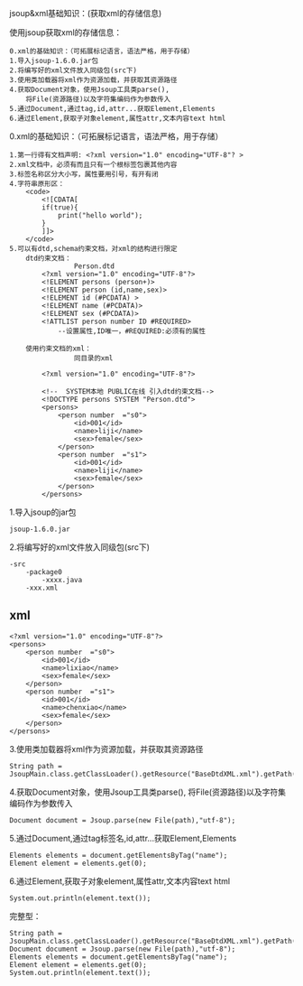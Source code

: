 jsoup&xml基础知识：(获取xml的存储信息)

使用jsoup获取xml的存储信息：

	0.xml的基础知识：（可拓展标记语言，语法严格，用于存储）
	1.导入jsoup-1.6.0.jar包
	2.将编写好的xml文件放入同级包(src下)
	3.使用类加载器将xml作为资源加载，并获取其资源路径
	4.获取Document对象，使用Jsoup工具类parse(),
		将File(资源路径)以及字符集编码作为参数传入
	5.通过Document,通过tag,id,attr...获取Element,Elements
	6.通过Element,获取子对象element,属性attr,文本内容text html


0.xml的基础知识：（可拓展标记语言，语法严格，用于存储）

	1.第一行得有文档声明: <?xml version="1.0" encoding="UTF-8"? >
	2.xml文档中，必须有而且只有一个根标签包裹其他内容
	3.标签名称区分大小写，属性要用引号，有开有闭
	4.字符串原形区：
		<code>
			<![CDATA[	
			if(true){
				print("hello world");
			}
			]]>
		</code>
	5.可以有dtd,schema约束文档，对xml的结构进行限定
		dtd约束文档：
					Person.dtd
			<?xml version="1.0" encoding="UTF-8"?>
			<!ELEMENT persons (person+)>
			<!ELEMENT person (id,name,sex)>
			<!ELEMENT id (#PCDATA) >
			<!ELEMENT name (#PCDATA)>
			<!ELEMENT sex (#PCDATA)>
			<!ATTLIST person number ID #REQUIRED>
				--设置属性,ID唯一，#REQUIRED:必须有的属性
				
		使用约束文档的xml：
					同目录的xml

			<?xml version="1.0" encoding="UTF-8"?>

			<!--  SYSTEM本地 PUBLIC在线 引入dtd约束文档-->
			<!DOCTYPE persons SYSTEM "Person.dtd">
			<persons>
				<person number  ="s0">
					<id>001</id>
					<name>liji</name>
					<sex>female</sex>
				</person>
				<person number  ="s1">
					<id>001</id>
					<name>liji</name>
					<sex>female</sex>
				</person>
			</persons>

1.导入jsoup的jar包
	
	jsoup-1.6.0.jar

2.将编写好的xml文件放入同级包(src下)
		
	-src
		-package0
			-xxxx.java
		-xxx.xml
xml
-
	<?xml version="1.0" encoding="UTF-8"?>
	<persons>
		<person number  ="s0">
			<id>001</id>
			<name>lixiao</name>
			<sex>female</sex>
		</person>
		<person number  ="s1">
			<id>001</id>
			<name>chenxiao</name>
			<sex>female</sex>
		</person>
	</persons>

3.使用类加载器将xml作为资源加载，并获取其资源路径
	
	String path = JsoupMain.class.getClassLoader().getResource("BaseDtdXML.xml").getPath();


4.获取Document对象，使用Jsoup工具类parse(),
	将File(资源路径)以及字符集编码作为参数传入

	Document document = Jsoup.parse(new File(path),"utf-8");


5.通过Document,通过tag标签名,id,attr...获取Element,Elements
	
	Elements elements = document.getElementsByTag("name");
	Element element = elements.get(0);

6.通过Element,获取子对象element,属性attr,文本内容text html
		
	System.out.println(element.text());

完整型：

	String path = JsoupMain.class.getClassLoader().getResource("BaseDtdXML.xml").getPath();
	Document document = Jsoup.parse(new File(path),"utf-8");
	Elements elements = document.getElementsByTag("name");
	Element element = elements.get(0);
	System.out.println(element.text());
	
